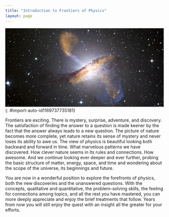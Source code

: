 ```yaml
---
title: "Introduction to Frontiers of Physics"
layout: page
---
```



 ![A photo of deep space showing a lot of bright spots on a black background. In the center is a huge ring of brownish gas that encircles an interior that is glowing white. Along the axis of the ring more brownish bluish gas is spewing out into the surrounding space.](../resources/Figure_35_00_01a_D.jpg "This galaxy is ejecting huge jets of matter, powered by an immensely massive black hole at its center. (credit: X-ray: NASA/CXC/CfA/R. Kraft et al.)"){: #import-auto-id1169737735181}

Frontiers are exciting. There is mystery, surprise, adventure, and discovery. The satisfaction of finding the answer to a question is made keener by the fact that the answer always leads to a new question. The picture of nature becomes more complete, yet nature retains its sense of mystery and never loses its ability to awe us. The view of physics is beautiful looking both backward and forward in time. What marvelous patterns we have discovered. How clever nature seems in its rules and connections. How awesome. And we continue looking ever deeper and ever further, probing the basic structure of matter, energy, space, and time and wondering about the scope of the universe, its beginnings and future.

You are now in a wonderful position to explore the forefronts of physics, both the new discoveries and the unanswered questions. With the concepts, qualitative and quantitative, the problem-solving skills, the feeling for connections among topics, and all the rest you have mastered, you can more deeply appreciate and enjoy the brief treatments that follow. Years from now you will still enjoy the quest with an insight all the greater for your efforts.
